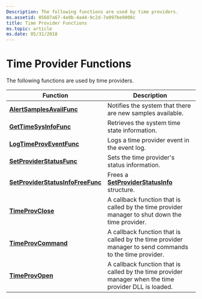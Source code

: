 ```yaml
---
Description: The following functions are used by time providers.
ms.assetid: 05687a67-4e0b-4a44-9c2d-7e097be9008c
title: Time Provider Functions
ms.topic: article
ms.date: 05/31/2018
---
```


# Time Provider Functions

The following functions are used by time providers.



| Function                                                               | Description                                                                                            |
|------------------------------------------------------------------------|--------------------------------------------------------------------------------------------------------|
| [**AlertSamplesAvailFunc**](/windows/desktop/api/Timeprov/nc-timeprov-alertsamplesavailfunc)                     | Notifies the system that there are new samples available.                                              |
| [**GetTimeSysInfoFunc**](/windows/desktop/api/Timeprov/nc-timeprov-gettimesysinfofunc)                           | Retrieves the system time state information.                                                           |
| [**LogTimeProvEventFunc**](/windows/desktop/api/Timeprov/nc-timeprov-logtimeproveventfunc)                       | Logs a time provider event in the event log.                                                           |
| [**SetProviderStatusFunc**](/windows/desktop/api/Timeprov/nc-timeprov-setproviderstatusfunc)                 | Sets the time provider's status information.                                                           |
| [**SetProviderStatusInfoFreeFunc**](/windows/desktop/api/Timeprov/nc-timeprov-setproviderstatusinfofreefunc) | Frees a [**SetProviderStatusInfo**](/windows/desktop/api/Timeprov/ns-timeprov-setproviderstatusinfo) structure.                          |
| [**TimeProvClose**](/windows/desktop/api/Timeprov/nf-timeprov-timeprovclose)                                 | A callback function that is called by the time provider manager to shut down the time provider.        |
| [**TimeProvCommand**](/windows/desktop/api/Timeprov/nf-timeprov-timeprovcommand)                             | A callback function that is called by the time provider manager to send commands to the time provider. |
| [**TimeProvOpen**](/windows/desktop/api/Timeprov/nf-timeprov-timeprovopen)                                   | A callback function that is called by the time provider manager when the time provider DLL is loaded.  |



 

 

 



